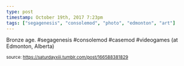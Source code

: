 ```yaml
---
type: post
timestamp: October 19th, 2017 7:23pm
tags: ["segagenesis", "consolemod", "photo", "edmonton", "art"]
---
```

<a href="https://www.instagram.com/p/Bac4PsuHfln/ "></a>

Bronze age. #segagenesis #consolemod #casemod #videogames  (at Edmonton, Alberta)
 
      
      
  
<small>source: https://saturdayxiii.tumblr.com/post/166588381829</small>